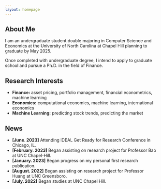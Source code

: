 ```yaml
---
layout: homepage
---
```


## About Me

I am an undergraduate student double majoring in Computer Science and Economics at the University of North Carolina at Chapel Hill planning to graduate by May 2025. 

Once completed with undergraduate degree, I intend to apply to graduate school and pursue a Ph.D. in the field of Finance.

## Research Interests

- **Finance:** asset pricing, portfolio management, financial econometrics, machine learning
- **Economics:** computational economics, machine learning, international economics
- **Machine Learning:** predicting stock trends, predicting the market

## News

- **[June. 2023]** Attending IDEAL Get Ready for Research Conference in Chicago, IL.
- **[February. 2023]** Began assisting on research project for Professor Bao at UNC Chapel-Hill.
- **[January. 2023]** Began progress on my personal first research publication.
- **[August. 2022]** Began assisting on research project for Professor Huang at UNC Greensboro.
- **[July. 2022]** Began studies at UNC Chapel Hill.

